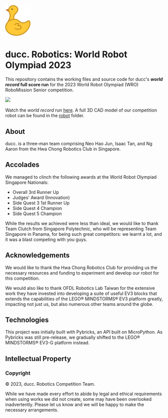 <img src="assets/icons/logo.png" alt="" width="80"/>

# ducc. Robotics: World Robot Olympiad 2023

This repository contains the working files and source code for ducc's ***world record* full score run** for the 2023 World Robot Olympiad (WRO) RoboMission Senior competition.

![](assets/media/back.JPG)

Watch the *world record* run [here](https://www.youtube.com/watch?v=GQTzt-nbOSA). A full 3D CAD model of our competition robot can be found in the [robot](robot) folder.

## About

ducc. is a three-man team comprising Neo Hao Jun, Isaac Tan, and Ng Aaron from the Hwa Chong Robotics Club in Singapore.

## Accolades

We managed to clinch the following awards at the World Robot Olympiad Singapore Nationals:

- Overall 3rd Runner Up
- Judges' Award (Innovation)
- Side Quest 3 1st Runner Up
- Side Quest 4 Champion
- Side Quest 5 Champion

While the results we achieved were less than ideal, we would like to thank Team Clutch from Singapore Polytechnic, who will be representing Team Singapore in Panama, for being such great competitors: we learnt a lot, and it was a blast competing with you guys.

## Acknowledgements

We would like to thank the Hwa Chong Robotics Club for providing us the necessary resources and funding to experiment and develop our robot for this competition.

We would also like to thank OFDL Robotics Lab Taiwan for the extensive work they have invested into developing a suite of useful EV3 blocks that extends the capabilities of the LEGO® MINDSTORMS® EV3 platform greatly, impacting not just us, but also numerous other teams around the globe.

## Technologies

This project was initially built with Pybricks, an API built on MicroPython. As Pybricks was still pre-release, we gradually shifted to the LEGO® MINDSTORMS® EV3-G platform instead.

## Intellectual Property

### Copyright

© 2023, ducc. Robotics Competition Team.

While we have made every effort to abide by legal and ethical requirements when using works we did not create, some may have been overlooked inadvertently. Please let us know and we will be happy to make the necessary arrangements.